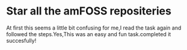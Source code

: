 # Star all the amFOSS repositeries 
At first this seems a little bit confusing for me,I read the task again and followed the steps.Yes,This was an easy and fun task.completed it succesfully!
